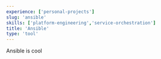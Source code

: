 ```yaml
---
experience: ['personal-projects']
slug: 'ansible'
skills: ['platform-engineering','service-orchestration']
title: 'Ansible'
type: 'tool'
---
```


Ansible is cool